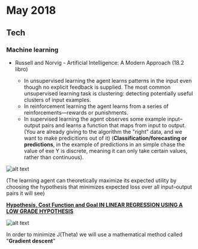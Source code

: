 May 2018
==========

Tech
----


### Machine learning
* Russell and Norvig - Artificial Intelligence: A Modern Approach (18.2 libro)

  - In unsupervised learning the agent learns patterns in the input even though no explicit feedback is supplied. The most common unsupervised learning task is clustering: detecting potentially useful clusters of input examples.
  - In reinforcement learning the agent learns from a series of reinforcements—rewards or punishments.
  - In supervised learning the agent observes some example input–output pairs and learns a function that maps from input to output. (You are already giving to the algorithm the "right" data, and we want to make predicitions out of it) (**Classification/forecasting or predictions**, in the example of predictions in an simple chase the value of exe Y is discrete, meaning it can only take certain values, rather than continuous).
  
![alt text](https://i.imgur.com/DYoO1Zg.png)

  (The learning agent can theoretically maximize its expected utility by choosing the hypothesis
that minimizes expected loss over all input–output pairs it will see)

<ins>**Hypothesis, Cost Function and Goal IN LINEAR REGRESSION USING A LOW GRADE HYPOTHESIS**</ins>

![alt text](https://billyinn.files.wordpress.com/2014/07/e5b18fe5b995e5bfabe785a7-2014-07-12-e4b88be58d8812-53-04.png?w=625&h=383)

In order to minimize J(Theta) we will use a mathematical method called "**Gradient descent**"

